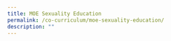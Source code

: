```yaml
---
title: MOE Sexuality Education
permalink: /co-curriculum/moe-sexuality-education/
description: ""
---
```

